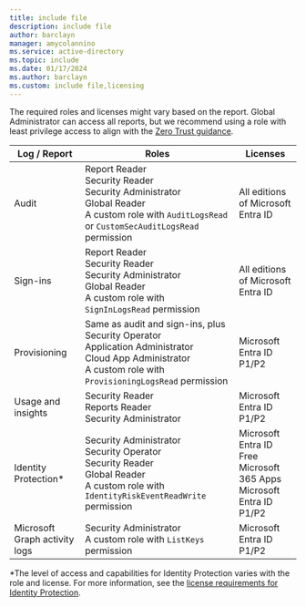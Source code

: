 ```yaml
---
title: include file
description: include file
author: barclayn
manager: amycolannino
ms.service: active-directory
ms.topic: include
ms.date: 01/17/2024
ms.author: barclayn
ms.custom: include file,licensing
---
```


The required roles and licenses might vary based on the report. Global Administrator can access all reports, but we recommend using a role with least privilege access to align with the [Zero Trust guidance](/security/zero-trust/zero-trust-overview).

| Log / Report | Roles | Licenses |
|--|--|--|
| Audit | Report Reader<br>Security Reader<br>Security Administrator<br>Global Reader<br>A custom role with `AuditLogsRead` or `CustomSecAuditLogsRead` permission | All editions of Microsoft Entra ID |
| Sign-ins | Report Reader<br>Security Reader<br>Security Administrator<br>Global Reader<br>A custom role with `SignInLogsRead` permission | All editions of Microsoft Entra ID |
| Provisioning | Same as audit and sign-ins, plus<br>Security Operator<br>Application Administrator<br>Cloud App Administrator<br>A custom role with `ProvisioningLogsRead` permission | Microsoft Entra ID P1/P2 |
| Usage and insights | Security Reader<br>Reports Reader<br> Security Administrator  | Microsoft Entra ID P1/P2 |
| Identity Protection* | Security Administrator<br>Security Operator<br>Security Reader<br>Global Reader<br>A custom role with `IdentityRiskEventReadWrite` permission | Microsoft Entra ID Free<br>Microsoft 365 Apps<br>Microsoft Entra ID P1/P2 |
| Microsoft Graph activity logs | Security Administrator<br>A custom role with `ListKeys` permission  | Microsoft Entra ID P1/P2 |

*The level of access and capabilities for Identity Protection varies with the role and license. For more information, see the [license requirements for Identity Protection](~/id-protection/overview-identity-protection.md#license-requirements).
